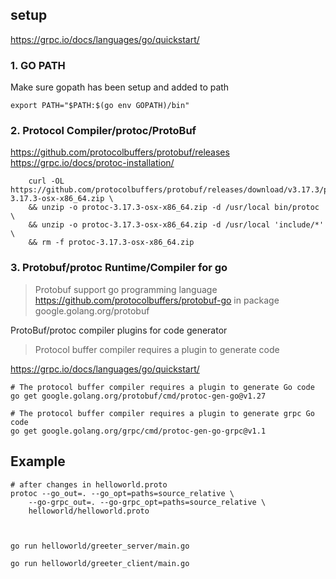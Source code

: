 ## setup

https://grpc.io/docs/languages/go/quickstart/

### 1. GO PATH

Make sure gopath has been setup and added to path

```
export PATH="$PATH:$(go env GOPATH)/bin"
```


### 2. Protocol Compiler/protoc/ProtoBuf

https://github.com/protocolbuffers/protobuf/releases
https://grpc.io/docs/protoc-installation/

```
	curl -OL https://github.com/protocolbuffers/protobuf/releases/download/v3.17.3/protoc-3.17.3-osx-x86_64.zip \
	&& unzip -o protoc-3.17.3-osx-x86_64.zip -d /usr/local bin/protoc \
	&& unzip -o protoc-3.17.3-osx-x86_64.zip -d /usr/local 'include/*' \
	&& rm -f protoc-3.17.3-osx-x86_64.zip
```

### 3. Protobuf/protoc Runtime/Compiler for go

> Protobuf support go programming language https://github.com/protocolbuffers/protobuf-go in package google.golang.org/protobuf

ProtoBuf/protoc compiler plugins for code generator

> Protocol buffer compiler requires a plugin to generate code
 
https://grpc.io/docs/languages/go/quickstart/

```
# The protocol buffer compiler requires a plugin to generate Go code
go get google.golang.org/protobuf/cmd/protoc-gen-go@v1.27

# The protocol buffer compiler requires a plugin to generate grpc Go code
go get google.golang.org/grpc/cmd/protoc-gen-go-grpc@v1.1
```


## Example

```
# after changes in helloworld.proto
protoc --go_out=. --go_opt=paths=source_relative \
    --go-grpc_out=. --go-grpc_opt=paths=source_relative \
    helloworld/helloworld.proto



go run helloworld/greeter_server/main.go

go run helloworld/greeter_client/main.go
```